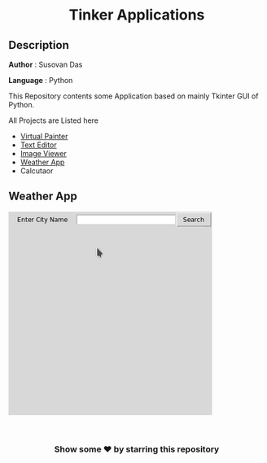 #
**<H1 align = "center">Tinker Applications</H1>**

## Description

**Author** : Susovan Das

**Language** : Python  

This Repository contents some Application based on mainly Tkinter GUI of Python.

All Projects are Listed here

* [Virtual Painter](Virtual-Painter)
* [Text Editor](Text-Editor)
* [Image Viewer](Image-Viewer)
* [Weather App](#weather-app)
* Calcutaor

## Weather App

![img](https://github.com/SusovanGithub/Tkinter-Applications/blob/master/assets/weatherapp.gif)


<br>
<h3 align = "center"> Show some ❤️ by starring this repository</h3>